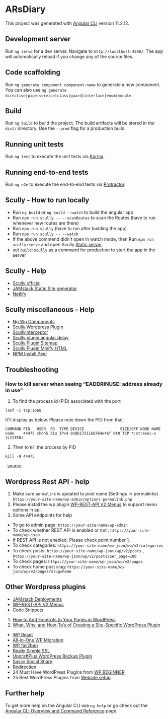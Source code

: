# ARsDiary

This project was generated with [Angular CLI](https://github.com/angular/angular-cli) version 11.2.12.

## Development server

Run `ng serve` for a dev server. Navigate to `http://localhost:4200/`. The app will automatically reload if you change any of the source files.

## Code scaffolding

Run `ng generate component component-name` to generate a new component. You can also use `ng generate directive|pipe|service|class|guard|interface|enum|module`.

## Build

Run `ng build` to build the project. The build artifacts will be stored in the `dist/` directory. Use the `--prod` flag for a production build.

## Running unit tests

Run `ng test` to execute the unit tests via [Karma](https://karma-runner.github.io).

## Running end-to-end tests

Run `ng e2e` to execute the end-to-end tests via [Protractor](http://www.protractortest.org/).

## Scully - How to run locally
 - Run `ng build` or `ng build --watch` to build the angular app
 - Run `npm run scully -- --scanRoutes` to scan the Routes (have to run whenever new routes are there)
 - Run `npm run scully` (have to run after building the app)
 - Run `npm run scully -- --watch`
 - If the above commend didn't open in watch mode, then Run `npm run scully:serve` and open Scully [Static server](http://localhost:1668/).
 - set `build:scully` as a command for production to start the app in the server

 ## Scully - Help
 - [Scully official](https://scully.io/)
 - [JAMstack Static Site generator](https://jamstack.org/generators/)
 - [Netlify](https://www.netlify.com/)

## Scully miscellaneous - Help
- [Ng Wp Components](https://www.npmjs.com/package/ng-wp-components)
- [Scully Wordpress Plugin](https://www.npmjs.com/package/scully-wordpress-plugin)
- [ScullyInterceptor](https://www.npmjs.com/package/scully-interceptor)
- [Scully plugin angular delay](https://www.npmjs.com/package/@flowaccount/scully-plugin-angular-delay)
- [Scully Plugin Sitemap](https://www.npmjs.com/package/@gammastream/scully-plugin-sitemap)
- [Scully Plugin Minify HTML](https://www.npmjs.com/package/scully-plugin-minify-html)
- [NPM Install Peer](https://www.npmjs.com/package/npm-install-peers)

## Troubleshooting
### How to kill server when seeing “EADDRINUSE: address already in use”

1. To find the process id (PID) associated with the port

`lsof -i tcp:1668`

It'll display as below. Please note down the PID from that

`COMMAND PID   USER  FD  TYPE DEVICE                SIZE/OFF NODE NAME`\
`node    44475 chen5 31u IPv4 0x8b1721168764e4bf 0t0 TCP *:strexec-s (LISTEN)`

2. Then to kill the process by PID

`kill -9 44475`

-[source](https://levelup.gitconnected.com/how-to-kill-server-when-seeing-eaddrinuse-address-already-in-use-16c4c4d7fe5d)

## Wordpress Rest API - help
1. Make sure `permalink` is updated to post name (Settings -> permalinks) `https://your-site-name/wp-admin/options-permalink.php`
2. Please install the wp plugin [WP-REST-API V2 Menus](https://wordpress.org/plugins/wp-rest-api-v2-menus/) to support menu options in api.
3. Some API endpoints for help
- To go to admin page: `https://your-site-name/wp-admin`
- To check whether REST API is enabled or not : `https://your-site-name/wp-json`
- If REST API is not enabled, Please check point number 1.
- To check categories: `https://your-site-name/wp-json/wp/v2/categories`
- To check posts: `https://your-site-name/wp-json/wp/v2/posts` , `https://your-site-name/wp-json/wp/v2/posts?per_page=100`
- To check pages: `https://your-site-name/wp-json/wp/v2/pages`
- To check home post slug: `https://your-site-name/wp-json/wp/v2/pages?slug=home`

## Other Wordpress plugins

- [JAMstack Deployments](https://wordpress.org/plugins/wp-jamstack-deployments/)
- [WP-REST-API V2 Menus](https://wordpress.org/plugins/wp-rest-api-v2-menus/)
- [Code Snippets](https://wordpress.org/plugins/code-snippets/)
1. [How to Add Excerpts to Your Pages in WordPress](https://www.wpbeginner.com/plugins/add-excerpts-to-your-pages-in-wordpress/)
2. [What, Why, and How-To’s of Creating a Site-Specific WordPress Plugin](https://www.wpbeginner.com/beginners-guide/what-why-and-how-tos-of-creating-a-site-specific-wordpress-plugin/)
- [WP Reset](https://wordpress.org/plugins/wp-reset/)
- [All-in-One WP Migration](https://wordpress.org/plugins/all-in-one-wp-migration/)
- [WP fail2ban](https://wordpress.org/plugins/wp-fail2ban/)
- [Really Simple SSL](https://wordpress.org/plugins/really-simple-ssl/)
- [UpdraftPlus WordPress Backup Plugin](https://wordpress.org/plugins/updraftplus/)
- [Sassy Social Share](https://wordpress.org/plugins/sassy-social-share/)
- [Redirection](https://wordpress.org/plugins/redirection/)
- 24 Must Have WordPress Plugins from [WP BEGINNER](https://www.wpbeginner.com/showcase/24-must-have-wordpress-plugins-for-business-websites/)
- 25 Best WordPress Plugins from [Website setup](https://websitesetup.org/best-popular-wordpress-plugins/)

## Further help

To get more help on the Angular CLI use `ng help` or go check out the [Angular CLI Overview and Command Reference](https://angular.io/cli) page.

